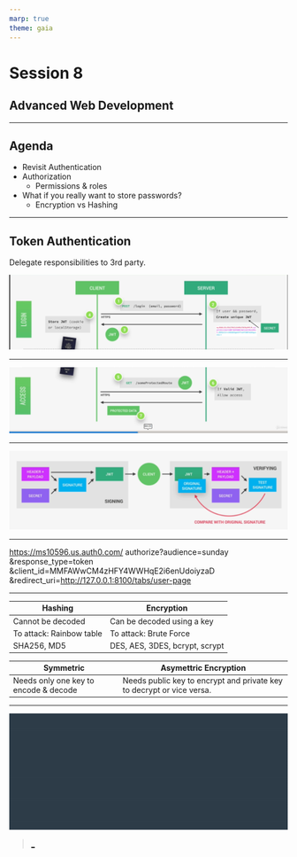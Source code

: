 ```yaml
---
marp: true
theme: gaia
---
```

# Session 8
## Advanced Web Development
---
## Agenda
* Revisit Authentication
* Authorization
    * Permissions & roles
* What if you really want to store passwords?
    * Encryption vs Hashing
---

## Token Authentication
Delegate responsibilities to 3rd party.

![](authenticate.png)

---
![](authenticate1.png)

---

![](authenticate2.png)

---

https://ms10596.us.auth0.com/
authorize?audience=sunday
&response_type=token
&client_id=MMFAWwCM4zHFY4WWHqE2i6enUdoiyzaD
&redirect_uri=http://127.0.0.1:8100/tabs/user-page

---

Hashing | Encryption
--- | ---
 Cannot be decoded | Can be decoded using a key    
 To attack: Rainbow table | To attack: Brute Force
 SHA256, MD5 | DES, AES, 3DES, bcrypt, scrypt


Symmetric | Asymettric Encryption
--- | ---
 Needs only one key to encode & decode | Needs public key to encrypt and private key to decrypt or vice versa.
---

![bg 75%](../../udacity.gif)

> [_](https://docs.google.com/forms/d/e/1FAIpQLSe22HYBxvujLSY6nrvu_poLv4FBDS1allyPqJn18DhnSNep6A/viewform?usp=sf_link)